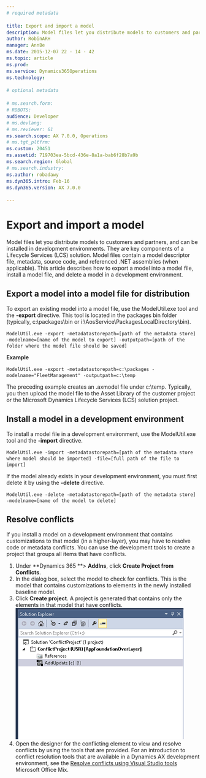 ```yaml
---
# required metadata

title: Export and import a model
description: Model files let you distribute models to customers and partners, and can be installed in development environments. They are key components of a Lifecycle Services (LCS) solution. Model files contain a model descriptor file, metadata, source code, and referenced .NET assemblies (when applicable). This article describes how to export a model into a model file, install a model file, and delete a model in a development environment.
author: RobinARH
manager: AnnBe
ms.date: 2015-12-07 22 - 14 - 42
ms.topic: article
ms.prod: 
ms.service: Dynamics365Operations
ms.technology: 

# optional metadata

# ms.search.form: 
# ROBOTS: 
audience: Developer
# ms.devlang: 
# ms.reviewer: 61
ms.search.scope: AX 7.0.0, Operations
# ms.tgt_pltfrm: 
ms.custom: 20451
ms.assetid: 719703ea-5bcd-436e-8a1a-bab6f28b7a9b
ms.search.region: Global
# ms.search.industry: 
ms.author: robadawy
ms.dyn365.intro: Feb-16
ms.dyn365.version: AX 7.0.0

---
```


# Export and import a model

Model files let you distribute models to customers and partners, and can be installed in development environments. They are key components of a Lifecycle Services (LCS) solution. Model files contain a model descriptor file, metadata, source code, and referenced .NET assemblies (when applicable). This article describes how to export a model into a model file, install a model file, and delete a model in a development environment.

Export a model into a model file for distribution
-------------------------------------------------

To export an existing model into a model file, use the ModelUtil.exe tool and the **-export** directive. This tool is located in the packages bin folder (typically, c:\\packages\\bin or i:\\AosService\\PackagesLocalDirectory\\bin).

    ModelUtil.exe -export -metadatastorepath=[path of the metadata store] -modelname=[name of the model to export] -outputpath=[path of the folder where the model file should be saved]

**Example**

    ModelUtil.exe -export -metadatastorepath=c:\packages -modelname="FleetManagement" -outputpath=c:\temp

The preceding example creates an .axmodel file under c:\\temp. Typically, you then upload the model file to the Asset Library of the customer project or the Microsoft Dynamics Lifecycle Services (LCS) solution project.

## Install a model in a development environment
To install a model file in a development environment, use the ModelUtil.exe tool and the **-import** directive.

    ModelUtil.exe -import -metadatastorepath=[path of the metadata store where model should be imported] -file=[full path of the file to import]

If the model already exists in your development environment, you must first delete it by using the **-delete** directive.

    ModelUtil.exe -delete -metadatastorepath=[path of the metadata store] -modelname=[name of the model to delete]

## Resolve conflicts
If you install a model on a development environment that contains customizations to that model (in a higher-layer), you may have to resolve code or metadata conflicts. You can use the development tools to create a project that groups all items that have conflicts.

1.  Under **Dynamics 365 **&gt; **AddIns**, click **Create Project from Conflicts**.
2.  In the dialog box, select the model to check for conflicts. This is the model that contains customizations to elements in the newly installed baseline model.
3.  Click **Create project**. A project is generated that contains only the elements in that model that have conflicts. [![AddUpdate\_MetaHotfix](./media/addupdate_metahotfix.png)](./media/addupdate_metahotfix.png)
4.  Open the designer for the conflicting element to view and resolve conflicts by using the tools that are provided. For an introduction to conflict resolution tools that are available in a Dynamics AX development environment, see the [Resolve conflicts using Visual Studio tools](https://mix.office.com/watch/1rl75ei2cs6d7) Microsoft Office Mix.


